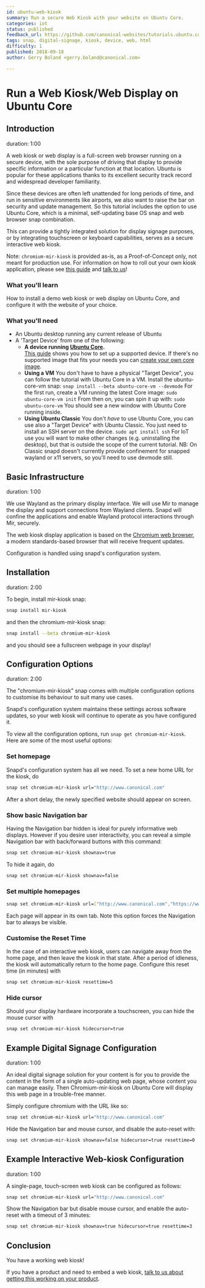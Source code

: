 ```yaml
---
id: ubuntu-web-kiosk
summary: Run a secure Web Kiosk with your website on Ubuntu Core.
categories: iot
status: published
feedback_url: https://github.com/canonical-websites/tutorials.ubuntu.com/issues
tags: snap, digital-signage, kiosk, device, web, html
difficulty: 1
published: 2018-09-18
author: Gerry Boland <gerry.boland@canonical.com>

---
```



# Run a Web Kiosk/Web Display on Ubuntu Core


## Introduction

duration: 1:00

A web kiosk or web display is a full-screen web browser running on a secure device, with the sole purpose of driving that display to provide specific information or a particular function at that location. Ubuntu is popular for these applications thanks to its excellent security track record and widespread developer familiarity.

Since these devices are often left unattended for long periods of time, and run in sensitive environments like airports, we also want to raise the bar on security and update management. So this tutorial includes the option to use Ubuntu Core, which is a minimal, self-updating base OS snap and web browser snap combination.

This can provide a tightly integrated solution for display signage purposes, or by integrating touchscreen or keyboard capabilities, serves as a secure interactive web kiosk.

Note: `chromium-mir-kiosk` is provided as-is, as a Proof-of-Concept only, not meant for production use. For information on how to roll out your own kiosk application, please see [this guide](/tutorial/secure-ubuntu-kiosk) and [talk to us](https://www.ubuntu.com/internet-of-things/contact-us)!


### What you'll learn

How to install a demo web kiosk or web display on Ubuntu Core, and configure it with the website of your choice.


### What you'll need



*   An Ubuntu desktop running any current release of Ubuntu
*   A 'Target Device' from one of the following:
    *   **A device running [Ubuntu Core](https://www.ubuntu.com/core).**<br />
[This guide](https://developer.ubuntu.com/core/get-started/installation-medias) shows you how to set up a supported device. If there's no supported image that fits your needs you can [create your own core image](/tutorial/create-your-own-core-image).
    *   **Using a VM**
You don't have to have a physical "Target Device", you can follow the tutorial with Ubuntu Core in a VM. Install the ubuntu-core-vm snap:
`snap install --beta ubuntu-core-vm --devmode`
For the first run, create a VM running the latest Core image:
`sudo ubuntu-core-vm init`
From then on, you can spin it up with:
`sudo ubuntu-core-vm`
You should see a new window with Ubuntu Core running inside.
    *   **Using Ubuntu Classic**
You don't _have_ to use Ubuntu Core, you can use also a "Target Device" with Ubuntu Classic. You just need to install an SSH server on the device.
`sudo apt install ssh`
For IoT use you will want to make other changes (e.g. uninstalling the desktop), but that is outside the scope of the current tutorial.
NB: On Classic snapd doesn't currently provide confinement for snapped wayland or x11 servers, so you'll need to use devmode still.


## Basic Infrastructure

duration: 1:00

We use Wayland as the primary display interface. We will use Mir to manage the display and support connections from Wayland clients. Snapd will confine the applications and enable Wayland protocol interactions through Mir, securely.

The web kiosk display application is based on the [Chromium web browser](https://www.chromium.org/), a modern standards-based browser that will receive frequent updates.

Configuration is handled using snapd's configuration system.


## Installation

duration: 2:00

To begin, install mir-kiosk snap:


```bash
snap install mir-kiosk
```


and then the chromium-mir-kiosk snap:


```bash
snap install --beta chromium-mir-kiosk
```


and you should see a fullscreen webpage in your display! 


## Configuration Options

duration: 2:00

The "chromium-mir-kiosk" snap comes with multiple configuration options to customise its behaviour to suit many use cases.

Snapd's configuration system maintains these settings across software updates, so your web kiosk will continue to operate as you have configured it.

To view all the configuration options, run `snap get chromium-mir-kiosk`. Here are some of the most useful options:


### Set homepage

Snapd's configuration system has all we need. To set a new home URL for the kiosk, do


```bash
snap set chromium-mir-kiosk url="http://www.canonical.com"
```


After a short delay, the newly specified website should appear on screen.


### Show basic Navigation bar

Having the Navigation bar hidden is ideal for purely informative web displays. However if you desire user interactivity, you can reveal a simple Navigation bar with back/forward buttons with this command:


```bash
snap set chromium-mir-kiosk shownav=true
```


To hide it again, do


```bash
snap set chromium-mir-kiosk shownav=false
```



### Set multiple homepages


```bash
snap set chromium-mir-kiosk url=["http://www.canonical.com","https://www.ubuntu.com"]
```


Each page will appear in its own tab. Note this option forces the Navigation bar to always be visible.


### Customise the Reset Time

In the case of an interactive web kiosk, users can navigate away from the home page, and then leave the kiosk in that state. After a period of idleness, the kiosk will automatically return to the home page. Configure this reset time (in minutes) with


```bash
snap set chromium-mir-kiosk resettime=5
```



### Hide cursor

Should your display hardware incorporate a touchscreen, you can hide the mouse cursor with


```bash
snap set chromium-mir-kiosk hidecursor=true
```



## Example Digital Signage Configuration

duration: 1:00

An ideal digital signage solution for your content is for you to provide the content in the form of a single auto-updating web page, whose content you can manage easily. Then Chromium-mir-kiosk on Ubuntu Core will display this web page in a trouble-free manner.

Simply configure chromium with the URL like so:


```bash
snap set chromium-mir-kiosk url="http://www.canonical.com"
```


Hide the Navigation bar and mouse cursor, and disable the auto-reset with:


```bash
snap set chromium-mir-kiosk shownav=false hidecursor=true resettime=0
```



## Example Interactive Web-kiosk Configuration

duration: 1:00

A single-page, touch-screen web kiosk can be configured as follows:


```bash
snap set chromium-mir-kiosk url="http://www.canonical.com"
```


Show the Navigation bar but disable mouse cursor, and enable the auto-reset with a timeout of 3 minutes:


```bash
snap set chromium-mir-kiosk shownav=true hidecursor=true resettime=3
```



## Conclusion

You have a working web kiosk!

If you have a product and need to embed a web kiosk, [talk to us about getting this working on your product](https://www.ubuntu.com/internet-of-things/contact-us).
